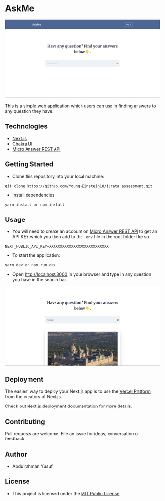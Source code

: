 # AskMe

![AskMe](public/askme.png)

This is a simple web application which users can use in finding answers to any question they have.

## Technologies

- [Next.js](https://nextjs.org)
- [Chakra UI](https://chakra-ui.com)
- [Micro Answer REST API](https://m3o.com/answer)

## Getting Started

- Clone this repository into your local machine:

```git
git clone https://github.com/Young-Einstein10/jurata_assessment.git
```

- Install dependencies:

```git
yarn install or npm install
```

## Usage

- You will need to create an account on [Micro Answer REST API](https://m3o.com/answer) to get an API KEY which you then add to the `.env` file in the root folder like so.

```env
NEXT_PUBLIC_API_KEY=XXXXXXXXXXXXXXXXXXXXXXXXXXX
```

- To start the application:

```git
yarn dev or npm run dev
```

- Open [http://localhost:3000](http://localhost:3000) in your browser and type in any question you have in the search bar.

![AskMe1](public/askme1.png)

## Deployment

The easiest way to deploy your Next.js app is to use the [Vercel Platform](https://vercel.com/new?utm_medium=default-template&filter=next.js&utm_source=create-next-app&utm_campaign=create-next-app-readme) from the creators of Next.js.

Check out [Next.js deployment documentation](https://nextjs.org/docs/deployment) for more details.

## Contributing

Pull requests are welcome. File an issue for ideas, conversation or feedback.

## Author

- Abdulrahman Yusuf

## License

- This project is licensed under the [MIT Public License](LICENSE)
